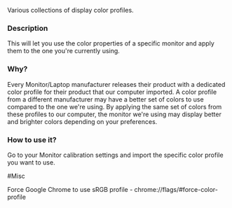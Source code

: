 Various collections of display color profiles.

### Description
This will let you use the color properties of a specific monitor and apply them to the one you're currently using.

### Why?
Every Monitor/Laptop manufacturer releases their product with a dedicated color profile for their product that our computer imported.
A color profile from a different manufacturer may have a better set of colors to use compared to the one we're using. By applying the 
same set of colors from these profiles to our computer, the monitor we're using may display better and brighter colors depending 
on your preferences.

### How to use it?
Go to your Monitor calibration settings and import the specific color profile you want to use.

#Misc

Force Google Chrome to use sRGB profile - chrome://flags/#force-color-profile


